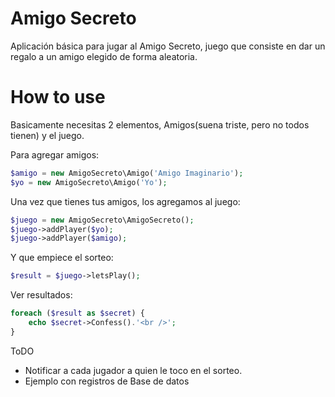 # Amigo Secreto
Aplicación básica para jugar al Amigo Secreto, juego que consiste en dar un regalo a un amigo elegido de forma aleatoria.

# How to use
Basicamente necesitas 2 elementos, Amigos(suena triste, pero no todos tienen) y el juego.

Para agregar amigos:
```php
$amigo = new AmigoSecreto\Amigo('Amigo Imaginario');
$yo = new AmigoSecreto\Amigo('Yo');
```

Una vez que tienes tus amigos, los agregamos al juego:
```php
$juego = new AmigoSecreto\AmigoSecreto();
$juego->addPlayer($yo);
$juego->addPlayer($amigo);
```

Y que empiece el sorteo:
```php
$result = $juego->letsPlay();
```
Ver resultados:
```php
foreach ($result as $secret) {
	echo $secret->Confess().'<br />';
}
```

ToDO
+ Notificar a cada jugador a quien le toco en el sorteo.
+ Ejemplo con registros de Base de datos
